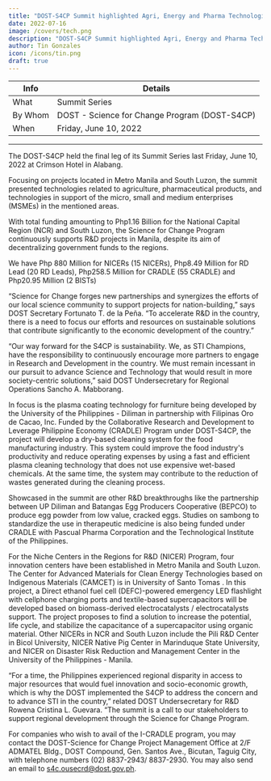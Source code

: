 ```yaml
---
title: "DOST-S4CP Summit highlighted Agri, Energy and Pharma Technologies for MSMEs"
date: 2022-07-16
image: /covers/tech.png
description: "DOST-S4CP Summit highlighted Agri, Energy and Pharma Technologies for MSMEs in NCR & South Luzon"
author: Tin Gonzales
icon: /icons/tin.png
draft: true
---
```



<!-- Thursday, June 16, 2022 -->

Info | Details 
--- | ---
What | Summit Series
By Whom | DOST - Science for Change Program (DOST-S4CP)
When | Friday, June 10, 2022

---


The DOST-S4CP held the final leg of its Summit Series last Friday, June 10, 2022 at Crimson Hotel in Alabang. 

Focusing on projects located in Metro Manila and South Luzon, the summit presented technologies related to agriculture, pharmaceutical products, and technologies in support of the micro, small and medium enterprises (MSMEs) in the mentioned areas.  

With total funding amounting to Php1.16 Billion for the National Capital Region (NCR) and South Luzon, the Science for Change Program continuously supports R&D projects in Manila, despite its aim of decentralizing government funds to the regions. 

We have Php 880 Million for NICERs (15 NICERs), Php8.49 Million for RD Lead (20 RD Leads), Php258.5 Million for CRADLE (55 CRADLE) and Php20.95 Million (2 BISTs) 

“Science for Change forges new partnerships and synergizes the efforts of our local science community to support projects for nation-building,” says DOST Secretary Fortunato T. de la Peña.  “To accelerate R&D in the country, there is a need to focus our efforts and resources on sustainable solutions that contribute significantly to the economic development of the country.” 

“Our way forward for the S4CP is sustainability. We, as STI Champions, have the responsibility to continuously encourage more partners to engage in Research and Development in the country. We must remain incessant in our pursuit to advance Science and Technology that would result in more society-centric solutions,” said DOST Undersecretary for Regional Operations Sancho A. Mabborang. 

In focus is the plasma coating technology for furniture being developed by the University of the Philippines - Diliman in partnership with Filipinas Oro de Cacao, Inc.  Funded by the Collaborative Research and Development to Leverage Philippine Economy (CRADLE) Program under DOST-S4CP, the project will develop a dry-based cleaning system for the food manufacturing industry.  This system could improve the food industry's productivity and reduce operating expenses by using a fast and efficient plasma cleaning technology that does not use expensive wet-based chemicals. At the same time, the system may contribute to the reduction of wastes generated during the cleaning process. 

Showcased in the summit are other R&D breakthroughs like the partnership between UP Diliman and Batangas Egg Producers Cooperative (BEPCO) to produce egg powder from low value, cracked eggs. Studies on sambong to standardize the use in therapeutic medicine is also being funded under CRADLE with Pascual Pharma Corporation and the Technological Institute of the Philippines.  

For the Niche Centers in the Regions for R&D (NICER) Program, four innovation centers have been established in Metro Manila and South Luzon.  The Center for Advanced Materials for Clean Energy Technologies based on Indigenous Materials (CAMCET) is in University of Santo Tomas .  In this project, a Direct ethanol fuel cell (DEFC)-powered emergency LED flashlight with cellphone charging ports and textile-based supercapacitors will be developed based on biomass-derived electrocatalysts / electrocatalysts support. The project proposes to find a solution to increase the potential, life cycle, and stabilize the capacitance of a supercapacitor using organic material. Other NICERs in NCR and South Luzon include the Pili R&D Center in Bicol University, NICER Native Pig Center in Marinduque State University, and NICER on Disaster Risk Reduction and Management Center in the University of the Philippines - Manila.

“For a time, the Philippines experienced regional disparity in access to major resources that would fuel innovation and socio-economic growth, which is why the DOST implemented the S4CP to address the concern and to advance STI in the country,” related DOST Undersecretary for R&D Rowena Cristina L. Guevara.  “The summit is a call to our stakeholders to support regional development through the Science for Change Program. 

For companies who wish to avail of the I-CRADLE program, you may contact the DOST-Science for Change Project Management Office at 2/F ADMATEL Bldg., DOST Compound, Gen. Santos Ave., Bicutan, Taguig City, with telephone numbers (02) 8837-2943/ 8837-2930.  You may also send an email to s4c.ousecrd@dost.gov.ph.  
